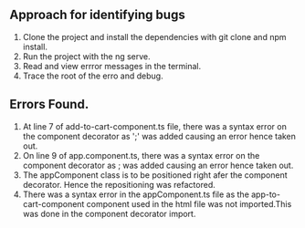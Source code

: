 ## Approach for identifying bugs
1. Clone the project and install  the dependencies with git clone and npm install.
2. Run the project with the ng serve.
3. Read and view errror messages in the terminal.
4. Trace the root of the erro and debug.

## Errors Found.
1. At line 7 of add-to-cart-component.ts file, there was a syntax error on the component decorator as ';' was added causing an error hence taken out.
2. On line 9 of app.component.ts, there was a syntax error on the component decorator as ; was added causing an error hence taken out.
3. The appComponent class is to be positioned right afer the component decorator. Hence the repositioning was refactored.
4. There was a syntax error in the appComponent.ts file as the app-to-cart-component component used in the html file was not imported.This was done in the component decorator import.